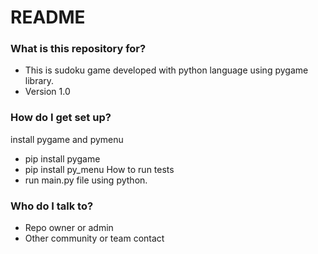 # README #

### What is this repository for? ###

* This is sudoku game developed with python language using pygame library.
* Version 1.0

### How do I get set up? ###
install pygame and pymenu
* pip install pygame
* pip install py_menu
 How to run tests
* run main.py file using python.

### Who do I talk to? ###

* Repo owner or admin
* Other community or team contact
